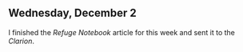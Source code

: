 
## Wednesday, December 2

I finished the *Refuge Notebook* article for this week and sent it to the *Clarion*.
